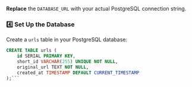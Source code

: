 
**Replace** the `DATABASE_URL` with your actual PostgreSQL connection string.  

### 4️⃣ Set Up the Database  

Create a `urls` table in your PostgreSQL database:  

```sql
CREATE TABLE urls (  
    id SERIAL PRIMARY KEY,  
    short_id VARCHAR(255) UNIQUE NOT NULL,  
    original_url TEXT NOT NULL,  
    created_at TIMESTAMP DEFAULT CURRENT_TIMESTAMP  
);```

